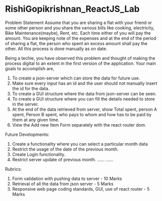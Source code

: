 # RishiGopikrishnan_ReactJS_Lab

Problem Statement 
Assume that you are sharing a flat with your friend or some other person and you share the various bills like cooking, electricity, Bike Maintenance(maybe), Rent, etc. Each time either of you will pay the amount. You are keeping note of the expenses and at the end of the period of sharing a flat, the person who spent an excess amount shall pay the other. All this process is done manually as on date.

Being a techie, you have observed this problem and thought of making the process digital to an extent in the first version of the application. Your main goals to accomplish are,

1.	To create a json-server which can store the data for future use.
2.	Make sure every input has an id and the user should not manually insert the id for the data.
3.	To create a GUI structure where the data from json-server can be seen.
4.	To create a GUI structure where you can fill the details needed to store in the server.
5.	At the end of the data retrieved from server, show Total spent, person A spent, Person B spent, who pays to whom and how has to be paid by them at any given time.
6.	View the Add new Item Form separately with the react router dom.


Future Developments: 
1.	Create a functionality where you can select a particular month data
2.	Restrict the usage of the date of the previous month.
3.	Create Login functionality. 
4.	Restrict server update of previous month.
	……
	……

Rubrics: 
1.	Form validation with pushing data to server - 10 Marks
2.	Retrieval of all the data from json server - 5 Marks
3.	Responsive web page coding standards, GUI, use of react router - 5 Marks
